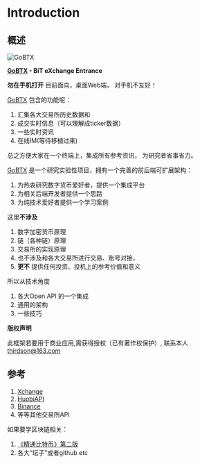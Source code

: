 # Introduction

## 概述

![GoBTX](https://www.gobtx.com/assets/img/logo.png)

**[GoBTX](https://gobtx.com) - BiT eXchange Entrance**

**勿在手机打开** 目前面向，桌面Web端， 对手机不友好！

[GoBTX](https://gobtx.com) 包含的功能呢：
1. 汇集各大交易所历史数据和
2. 成交实时信息（可以理解成ticker数据）
3. 一些实时资讯
4. 在线IM(等待移植过来)

总之方便大家在一个终端上，集成所有参考资讯， 为研究者省事省力。

[GoBTX](https://gobtx.com) 是一个研究实验性项目，拥有一个完善的前后端可扩展架构：


1. 为热衷研究数字货币爱好者，提供一个集成平台
2. 为相关后端开发者提供一个思路
3. 为纯技术爱好者提供一个学习案例

这里**不涉及**

1. 数字加密货币原理
2. 链（各种链）原理
3. 交易所的实现原理
5. 也不涉及和各大交易所进行交易、账号对接，
4. **更不** 提供任何投资、投机上的参考价值和意义


所以从技术角度

1. 各大Open API 的一个集成 
2. 通用的架构
3. 一些技巧



**版权声明**

此框架若要用于商业应用,需获得授权（已有著作权保护）, 联系本人 thirdson@163.com




## 参考

1. [Xchange](https://github.com/knowm/XChange.git)
2. [HuobiAPI](https://huobiapi.github.io/docs/)
3. [Binance](https://binance-docs.github.io/apidocs/)
4. 等等其他交易所API 

如果要学区块链相关：

1. [《精通比特币》第二版](https://www.gitbook.com/book/wizardforcel/masterbitcoin2cn)
2. 各大“坛子”或者github etc 


